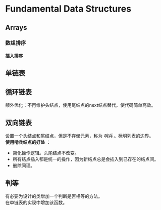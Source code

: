 # Fundamental Data Structures

## Arrays

### 数组排序

#### 插入排序

## 单链表

## 循环链表

额外优化：不再维护头结点，使用尾结点的next结点替代。使代码简单高效。  

## 双向链表

设置一个头结点和尾结点，但是不存储元素，称为 _哨兵_ 。标明列表的边界。  
__使用哨兵结点的好处__ ：

* 简化操作逻辑。头尾结点不改变。
* 所有结点插入都是统一的操作，因为新结点总是会插入到已存在的结点间。
* 删除同理。

## 判等

有必要为设计的类增加一个判断是否相等的方法。  
在单链表的实现中增加该函数。